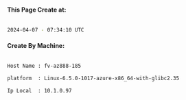 
   
#### This Page Create at:

```bash

2024-04-07 - 07:34:10 UTC

```

#### Create By Machine:

```bash

Host Name : fv-az888-185

platform  : Linux-6.5.0-1017-azure-x86_64-with-glibc2.35

Ip Local  : 10.1.0.97

```

